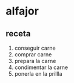 # alfajor
## receta
1. conseguir carne 
2. comprar carne
2. prepara la carne
3. condimentar la carne
4. ponerla en la prillla  



